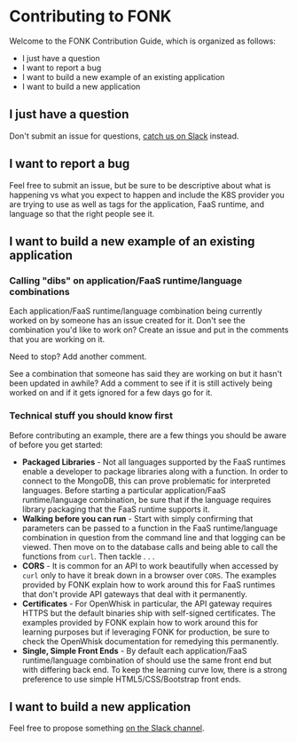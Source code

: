 # Contributing to FONK
Welcome to the FONK Contribution Guide, which is organized as follows:

* I just have a question
* I want to report a bug
* I want to build a new example of an existing application
* I want to build a new application

## I just have a question
Don't submit an issue for questions, [catch us on Slack](https://join.slack.com/t/fonk-apps/shared_invite/enQtNDEwNTc4NDI0OTMzLTNhZjA3MTE1NTdjMjY3MWJkM2MwNGViNGJlNWVhNGFlNDZjOWExMzViNzkyMTcyMjA3YmU4MmYwNGEyZGVlODA) instead.

## I want to report a bug
Feel free to submit an issue, but be sure to be descriptive about what is happening vs what you expect to happen and include the K8S provider you are trying to use as well as tags for the application, FaaS runtime, and language so that the right people see it.

## I want to build a new example of an existing application
### Calling "dibs" on application/FaaS runtime/language combinations
Each application/FaaS runtime/language combination being currently worked on by someone has an issue created for it.  Don't see the combination you'd like to work on?  Create an issue and put in the comments that you are working on it.  

Need to stop?  Add another comment.

See a combination that someone has said they are working on but it hasn't been updated in awhile?  Add a comment to see if it is still actively being worked on and if it gets ignored for a few days go for it.

### Technical stuff you should know first
Before contributing an example, there are a few things you should be aware of before you get started:

* **Packaged Libraries** - Not all languages supported by the FaaS runtimes enable a developer to package libraries along with a function.  In order to connect to the MongoDB, this can prove problematic for interpreted languages.  Before starting a particular application/FaaS runtime/language combination, be sure that if the language requires library packaging that the FaaS runtime supports it.
* **Walking before you can run** - Start with simply confirming that parameters can be passed to a function in the FaaS runtime/language combination in question from the command line and that logging can be viewed.  Then move on to the database calls and being able to call the functions from `curl`.  Then tackle . . .
* **CORS** - It is common for an API to work beautifully when accessed by `curl` only to have it break down in a browser over `CORS`.  The examples provided by FONK explain how to work around this for FaaS runtimes that don't provide API gateways that deal with it permanently.
* **Certificates** - For OpenWhisk in particular, the API gateway requires HTTPS but the default binaries ship with self-signed certificates.  The examples provided by FONK explain how to work around this for learning purposes but if leveraging FONK for production, be sure to check the OpenWhisk documentation for remedying this permanently.
* **Single, Simple Front Ends** - By default each application/FaaS runtime/language combination of should use the same front end but with differing back end.  To keep the learning curve low, there is a strong preference to use simple HTML5/CSS/Bootstrap front ends.

## I want to build a new application
Feel free to propose something [on the Slack channel](https://join.slack.com/t/fonk-apps/shared_invite/enQtNDEwNTc4NDI0OTMzLTNhZjA3MTE1NTdjMjY3MWJkM2MwNGViNGJlNWVhNGFlNDZjOWExMzViNzkyMTcyMjA3YmU4MmYwNGEyZGVlODA).
